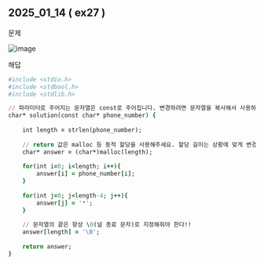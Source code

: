 ## 2025_01_14 ( ex27 )

문제 <br>

![image](https://github.com/user-attachments/assets/33b95013-b23f-46f5-9388-2ee80d8ac8e7)<br>

해답 <br>

```ruby
#include <stdio.h>
#include <stdbool.h>
#include <stdlib.h>

// 파라미터로 주어지는 문자열은 const로 주어집니다. 변경하려면 문자열을 복사해서 사용하세요.
char* solution(const char* phone_number) {
    
    int length = strlen(phone_number);
    
    // return 값은 malloc 등 동적 할당을 사용해주세요. 할당 길이는 상황에 맞게 변경해주세요.
    char* answer = (char*)malloc(length);
    
    for(int i=0; i<length; i++){
        answer[i] = phone_number[i];
    }
    
    for(int j=0; j<length-4; j++){
        answer[j] = '*';
    }
    
    // 문자열의 끝은 항상 \0(널 종료 문자)로 지정해줘야 한다!!
    answer[length] = '\0';
    
    return answer;
}
```
